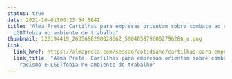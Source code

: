 ```yaml
---
status: true
date: 2021-10-01T00:23:34.564Z
title: "Alma Preta: Cartilhas para empresas orientam sobre combate ao racismo e
  LGBTfobia no ambiente de trabalho"
thumbnail: 120194419_2635680290028062_5904058796002796286_n.png
link:
  link_href: https://almapreta.com/sessao/cotidiano/cartilhas-para-empresas-orientam-sobre-combate-ao-racismo-e-lgbtfobia-no-ambiente-de-trabalho?fbclid=IwAR2yZNnbr68UzqvlId-a_-WzXRIYH4JEewzIShhi3mhA99AzCs-svWOuWrY
  link_title: "Alma Preta: Cartilhas para empresas orientam sobre combate ao
    racismo e LGBTfobia no ambiente de trabalho"
---
```

